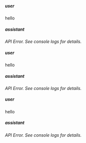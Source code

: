 ##### user
hello

##### assistant
*API Error. See console logs for details.*

##### user
hello

##### assistant
*API Error. See console logs for details.*

##### user
hello

##### assistant
*API Error. See console logs for details.*
